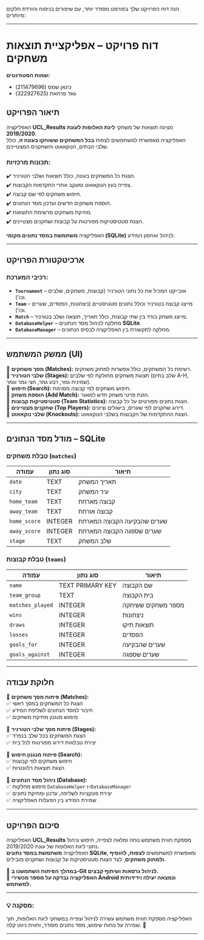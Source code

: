 הנה דוח הפרויקט שלך בפורמט מסודר יותר, עם שיפורים בניסוח והורדת חלקים מיותרים:  

---

# **דוח פרויקט – אפליקציית תוצאות משחקים**  

**שמות הסטודנטים:**  
- כינאן שמס (211479696)  
- גאד פרחאת (322927625)  

## **תיאור הפרויקט**  
האפליקציה **UCL_Results** מציגה תוצאות של משחקי **ליגת האלופות לעונת 2019/2020**.  
האפליקציה מאפשרת למשתמשים לצפות **בכל המשחקים ששוחקו בעונה זו**, כולל שלבי הבתים, הנוקאאוט והשחקנים המצטיינים.  

### **תכונות מרכזיות:**  
✔️ הצגת כל המשחקים בעונה, כולל תוצאות ושלבי הטורניר.  
✔️ צפייה בעץ הנוקאאוט ומעקב אחרי התקדמות הקבוצות.  
✔️ חיפוש משחקים לפי שם קבוצה.  
✔️ הוספת משחקים חדשים ועדכון מסד הנתונים.  
✔️ מחיקת משחקים מרשימת התוצאות.  
✔️ הצגת סטטיסטיקות מפורטות על קבוצות ושחקנים מצטיינים.  

האפליקציה **משתמשת במסד נתונים מקומי (SQLite)** לניהול ואחסון המידע.  

---

## **ארכיטקטורת הפרויקט**  

### **רכיבי המערכת:**  
- **`Tournament`** – אובייקט המכיל את כל נתוני הטורניר (קבוצות, משחקים, שלבים וכו').  
- **`Team`** – מייצג קבוצה בטורניר וכולל נתונים סטטיסטיים (ניצחונות, הפסדים, שערים וכו').  
- **`Match`** – מייצג משחק בודד בין שתי קבוצות, כולל תאריך, תוצאה ושלב בטורניר.  
- **`DatabaseHelper`** – מחלקה לניהול מסד הנתונים **SQLite**.  
- **`DatabaseManager`** – מחלקה לתקשורת בין האפליקציה לבסיס הנתונים.  

---

## **ממשק המשתמש (UI)**  
🔹 **מסך משחקים (Matches):** רשימת כל המשחקים, כולל אפשרות למחוק משחקים.  
🔹 **שלבי הטורניר (Stages):** תצוגת משחקים מחולקת לפי שלבים (שלב בתים A-H, שמינית גמר, רבע גמר, חצי גמר וגמר).  
🔹 **חיפוש (Search):** חיפוש משחקים לפי קבוצה מסוימת.  
🔹 **הוספת משחק (Add Match):** הזנת פרטי משחק חדש למאגר.  
🔹 **סטטיסטיקות קבוצות (Team Statistics):** הצגת נתונים מפורטים על כל קבוצה.  
🔹 **שחקנים מצטיינים (Top Players):** דירוג שחקנים לפי שערים, בישולים וציונים.  
🔹 **שלבי נוקאאוט (Knockouts):** הצגת ההתקדמות של הקבוצות בשלבי הנוקאאוט.  

---

## **מודל מסד הנתונים – SQLite**  

### **טבלת משחקים (`matches`)**  
| עמודה         | סוג נתון  | תיאור |
|--------------|---------|--------|
| `date`       | TEXT   | תאריך המשחק |
| `city`       | TEXT   | עיר המשחק |
| `home_team`  | TEXT   | קבוצה מארחת |
| `away_team`  | TEXT   | קבוצה אורחת |
| `home_score` | INTEGER | שערים שהבקיעה הקבוצה המארחת |
| `away_score` | INTEGER | שערים שספגה הקבוצה המארחת |
| `stage`      | TEXT   | שלב המשחק |

### **טבלת קבוצות (`teams`)**  
| עמודה           | סוג נתון  | תיאור |
|----------------|---------|--------|
| `name`        | TEXT PRIMARY KEY | שם הקבוצה |
| `team_group`  | TEXT   | בית הקבוצה |
| `matches_played` | INTEGER | מספר משחקים ששיחקה |
| `wins`        | INTEGER | ניצחונות |
| `draws`       | INTEGER | תוצאות תיקו |
| `losses`      | INTEGER | הפסדים |
| `goals_for`   | INTEGER | שערים שהבקיעה |
| `goals_against` | INTEGER | שערים שספגה |

---

## **חלוקת עבודה**  
🔹 **פיתוח מסך משחקים (Matches):**  
✅ הצגת כל המשחקים במסך ראשי  
✅ חיבור למסד הנתונים לשליפת המידע  
✅ מימוש מנגנון מחיקת משחקים  

🔹 **פיתוח מסך שלבי הטורניר (Stages):**  
✅ הצגת המשחקים בכל שלב בנפרד  
✅ יצירת טבלאות דירוג מפורטות לכל בית  

🔹 **פיתוח מנגנון חיפוש (Search):**  
✅ חיפוש משחקים לפי קבוצות  
✅ הצגת תוצאות רלוונטיות  

🔹 **ניהול מסד הנתונים (Database):**  
✅ מימוש מחלקות `DatabaseHelper` ו-`DatabaseManager`  
✅ יצירת פונקציות לשליפה, עדכון ומחיקת נתונים  
✅ שמירת המידע בין הפעלות האפליקציה  

---

## **סיכום הפרויקט**  
האפליקציה **UCL_Results** מספקת חווית משתמש נוחה ומלאה לצפייה, חיפוש וניהול נתוני ליגת האלופות של עונת 2019/2020.  
האפליקציה **משתמשת במסד נתונים SQLite**, ומאפשרת למשתמשים **לצפות, להוסיף ולמחוק משחקים**, לצד הצגת סטטיסטיקות על קבוצות ושחקנים מובילים.  

📌 **במהלך הפיתוח השתמשנו ב-Git לניהול גרסאות ושיתוף קבצים.**  
📌 **האפליקציה נבדקה על מספר מכשירי Android ונמצאה יעילה וידידותית למשתמש.**  

---

### **💡 מסקנה:**
האפליקציה מספקת חווית משתמש עשירה לניהול וצפייה במשחקי ליגת האלופות, תוך שמירה על נוחות שימוש, מסד נתונים מסודר, וחווית ניווט קלה. 🚀

---
